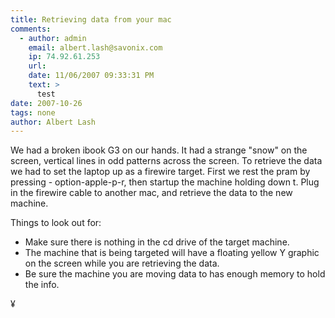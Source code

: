 ```yaml
---
title: Retrieving data from your mac
comments:
  - author: admin
    email: albert.lash@savonix.com
    ip: 74.92.61.253
    url:
    date: 11/06/2007 09:33:31 PM
    text: >
      test
date: 2007-10-26
tags: none
author: Albert Lash
---
```

We had a broken ibook G3 on our hands. It had a strange "snow" on the screen, vertical lines in odd patterns across the screen. To retrieve the data we had to set the laptop up as a firewire target. First we rest the pram by pressing - option-apple-p-r, then startup the machine holding down t. Plug in the firewire cable to another mac, and retrieve the data to the new machine.

Things to look out for:

<ul><li>Make sure there is nothing in the cd drive of the target machine.</li><li>The machine that is being targeted will have a floating yellow Y graphic on the screen while you are retrieving the data.</li><li>Be sure the machine you are moving data to has enough memory to hold the info.</li></ul>

¥

